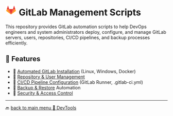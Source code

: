 # <img src="../Assets/pics/icons8-gitlab-48.svg" width="35"> GitLab Management Scripts

This repository provides GitLab automation scripts to help DevOps engineers and system administrators deploy, configure, and manage GitLab servers, users, repositories, CI/CD pipelines, and backup processes efficiently.

## 🚀 Features

- 📂 [Automated GitLab Installation](./Install/) (Linux, Windows, Docker)
- 📂 [Repository & User Management](./Manage/)
- 📂 [CI/CD Pipeline Configuration](./Perf/) (GitLab Runner, .gitlab-ci.yml)
- 📂 [Backup & Restore](./Backup/) Automation
- 📂 [Security & Access Control](./UAC/)

---

🔙 [back to main menu 📂 DevTools](../)
